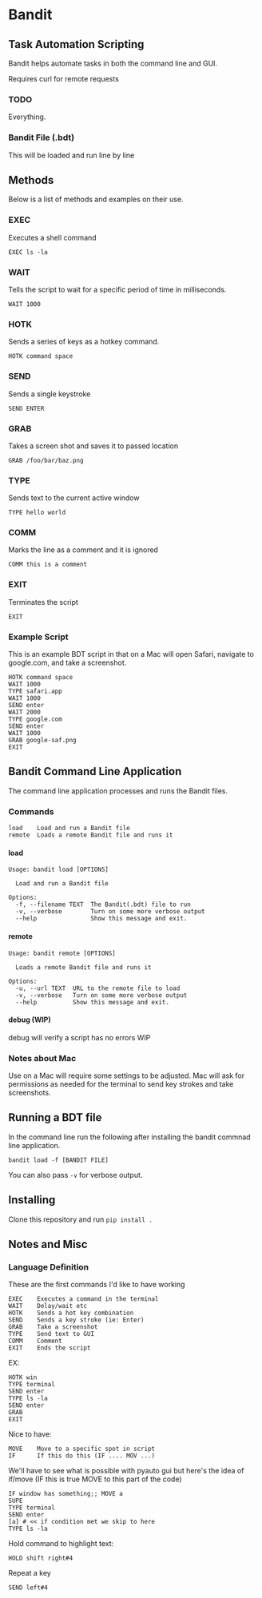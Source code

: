 # Bandit
## Task Automation Scripting

Bandit helps automate tasks in both the command line and GUI.

Requires curl for remote requests

### TODO
Everything.

### Bandit File (.bdt)

This will be loaded and run line by line

## Methods

Below is a list of methods and examples on their use.

### EXEC

Executes a shell command
```
EXEC ls -la
```

### WAIT

Tells the script to wait for a specific period of time in milliseconds.
```
WAIT 1000
```

### HOTK

Sends a series of keys as a hotkey command.

```
HOTK command space
```

### SEND

Sends a single keystroke
```
SEND ENTER
```

### GRAB

Takes a screen shot and saves it to passed location
```
GRAB /foo/bar/baz.png
```

### TYPE

Sends text to the current active window
```
TYPE hello world
```

### COMM

Marks the line as a comment and it is ignored
```
COMM this is a comment
```

### EXIT

Terminates the script
```
EXIT
```

### Example Script

This is an example BDT script in that on a Mac will open Safari, navigate to google.com, and take a screenshot.
```
HOTK command space
WAIT 1000
TYPE safari.app
WAIT 1000
SEND enter
WAIT 2000
TYPE google.com
SEND enter
WAIT 1000
GRAB google-saf.png
EXIT
```

## Bandit Command Line Application

The command line application processes and runs the Bandit files.

### Commands
```
load    Load and run a Bandit file
remote  Loads a remote Bandit file and runs it
```

#### load
```
Usage: bandit load [OPTIONS]

  Load and run a Bandit file

Options:
  -f, --filename TEXT  The Bandit(.bdt) file to run
  -v, --verbose        Turn on some more verbose output
  --help               Show this message and exit.
```

#### remote
```
Usage: bandit remote [OPTIONS]

  Loads a remote Bandit file and runs it

Options:
  -u, --url TEXT  URL to the remote file to load
  -v, --verbose   Turn on some more verbose output
  --help          Show this message and exit.
```

#### debug (WIP)

debug will verify a script has no errors WIP



### Notes about Mac

Use on a Mac will require some settings to be adjusted. Mac will ask for permissions as needed for the terminal to send key strokes and take screenshots.

## Running a BDT file

In the command line run the following after installing the bandit commnad line application.

```
bandit load -f [BANDIT FILE]
```

You can also pass ```-v``` for verbose output.

## Installing

Clone this repository and run ```pip install .```

## Notes and Misc

### Language Definition

These are the first commands I'd like to have working

```
EXEC    Executes a command in the terminal
WAIT    Delay/wait etc
HOTK    Sends a hot key combination
SEND    Sends a key stroke (ie: Enter)
GRAB    Take a screenshot
TYPE    Send text to GUI
COMM    Comment
EXIT    Ends the script
```

EX:

```
HOTK win
TYPE terminal
SEND enter
TYPE ls -la
SEND enter
GRAB
EXIT
```

Nice to have:
```
MOVE    Move to a specific spot in script
IF      If this do this (IF .... MOV ...)
```
We'll have to see what is possible with pyauto gui but here's the idea of if/move
(IF this is true MOVE to this part of the code)

```
IF window has something;; MOVE a
SUPE
TYPE terminal
SEND enter
[a] # << if condition met we skip to here
TYPE ls -la
```

Hold command to highlight text:
```
HOLD shift right#4
```

Repeat a key
```
SEND left#4
```
